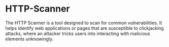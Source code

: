 # HTTP-Scanner
The HTTP Scanner is a tool designed to scan for common vulnerabilities.  It helps identify web applications or pages that are susceptible to clickjacking attacks, where an attacker tricks users into interacting with malicious elements unknowingly.
